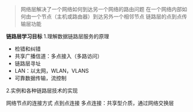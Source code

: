 > 网络层解决了一个网络如何到达另一个网络的路由问题
> 在一个网络内部如何由一个节点（主机或路由器）到达另外一个相邻节点
> 链路层的点到点传输层功能

**链路层学习目标**
1.理解数据链路层服务的原理
- 检错和纠错
- 共享广播信道：多点接入（多路访问）
- 链路层寻址
- LAN：以太网，WLAN，VLANS
- 可靠数据传输，流控制

2.实例和各种链路层技术的实现

网络节点的连接方式
点到点连接
多点连接：共享型介质，通过网络交换层